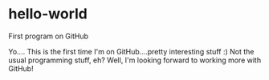 # hello-world
First program on GitHub

Yo....
This is the first time I'm on GitHub....pretty interesting stuff :)
Not the usual programming stuff, eh?
Well, I'm looking forward to working more with GitHub!
